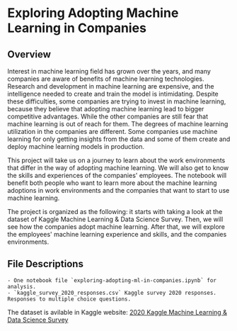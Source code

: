 # Exploring Adopting Machine Learning in Companies


## Overview

Interest in machine learning field has grown over the years, and many companies are aware of benefits of machine learning technologies. Research and development in machine learning are expensive, and the intelligence needed to create and train the model is intimidating. Despite these difficulties, some companies are trying to invest in machine learning, because they believe that adopting machine learning lead to bigger competitive advantages. While the other companies are still fear that machine learning is out of reach for them. The degrees of machine learning utilization in the companies are different. Some companies use machine learning for only getting insights from the data and some of them create and deploy machine learning models in production.

This project will take us on a journey to learn about the work environments that differ in the way of adopting machine learning. We will also get to know the skills and experiences of the companies' employees. The notebook will benefit both people who want to learn more about the machine learning adoptions in work environments and the companies that want to start to use machine learning.

The project is organized as the following: it starts with taking a look at the dataset of Kaggle Machine Learning & Data Science Survey. Then, we will see how the companies adopt machine learning. After that, we will explore the employees' machine learning experience and skills, and the companies environments.

## File Descriptions 

	- One notebook file `exploring-adopting-ml-in-companies.ipynb` for analysis.
	- `kaggle_survey_2020_responses.csv` Kaggle survey 2020 responses. Responses to multiple choice questions. 
The dataset is avilable in Kaggle website: [2020 Kaggle Machine Learning & Data Science Survey](https://www.kaggle.com/c/kaggle-survey-2020/data)


